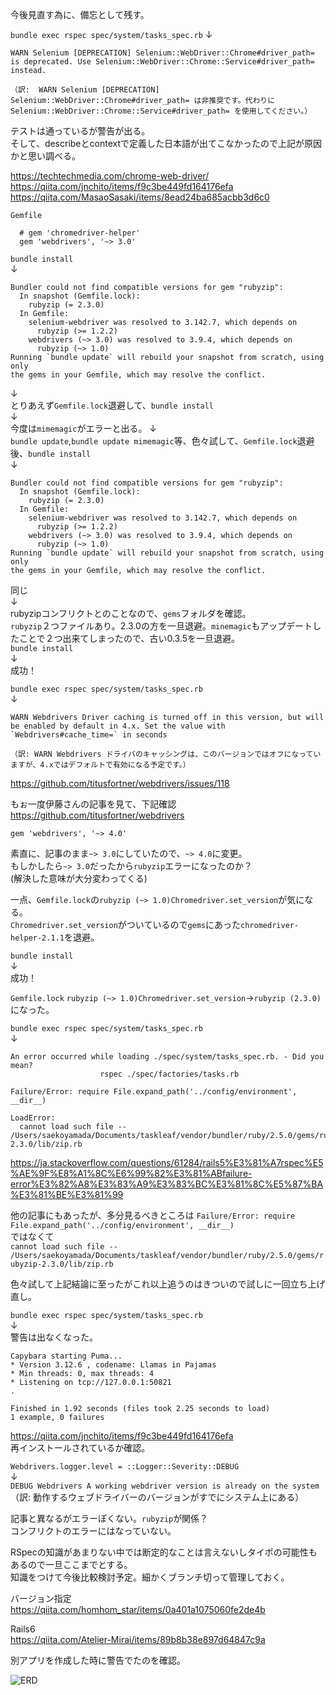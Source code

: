 今後見直す為に、備忘として残す。

`bundle exec rspec spec/system/tasks_spec.rb`
↓
```
WARN Selenium [DEPRECATION] Selenium::WebDriver::Chrome#driver_path= is deprecated. Use Selenium::WebDriver::Chrome::Service#driver_path= instead.

（訳:  WARN Selenium [DEPRECATION] Selenium::WebDriver::Chrome#driver_path= は非推奨です。代わりに Selenium::WebDriver::Chrome::Service#driver_path= を使用してください。）
```
テストは通っているが警告が出る。  
そして、describeとcontextで定義した日本語が出てこなかったので上記が原因かと思い調べる。  

https://techtechmedia.com/chrome-web-driver/  
https://qiita.com/jnchito/items/f9c3be449fd164176efa    
https://qiita.com/MasaoSasaki/items/8ead24ba685acbb3d6c0

```
Gemfile

  # gem 'chromedriver-helper'
  gem 'webdrivers', '~> 3.0'

```
`bundle install`  
↓
```
Bundler could not find compatible versions for gem "rubyzip":
  In snapshot (Gemfile.lock):
    rubyzip (= 2.3.0)
  In Gemfile:
    selenium-webdriver was resolved to 3.142.7, which depends on
      rubyzip (>= 1.2.2)
    webdrivers (~> 3.0) was resolved to 3.9.4, which depends on
      rubyzip (~> 1.0)
Running `bundle update` will rebuild your snapshot from scratch, using only
the gems in your Gemfile, which may resolve the conflict.
```

↓  
とりあえず`Gemfile.lock`退避して、`bundle install`  
↓  
今度は`mimemagic`がエラーと出る。
↓  
`bundle update`,`bundle update mimemagic`等、色々試して、`Gemfile.lock`退避後、`bundle install`  
↓  
```
Bundler could not find compatible versions for gem "rubyzip":
  In snapshot (Gemfile.lock):
    rubyzip (= 2.3.0)
  In Gemfile:
    selenium-webdriver was resolved to 3.142.7, which depends on
      rubyzip (>= 1.2.2)
    webdrivers (~> 3.0) was resolved to 3.9.4, which depends on
      rubyzip (~> 1.0)
Running `bundle update` will rebuild your snapshot from scratch, using only
the gems in your Gemfile, which may resolve the conflict.
```
同じ  
↓  
rubyzipコンフリクトとのことなので、`gems`フォルダを確認。  
`rubyzip`２つファイルあり。2.3.0の方を一旦退避。`minemagic`もアップデートしたことで２つ出来てしまったので、古い0.3.5を一旦退避。  
`bundle install`  
↓  
成功！  

`bundle exec rspec spec/system/tasks_spec.rb`  
↓
```
WARN Webdrivers Driver caching is turned off in this version, but will be enabled by default in 4.x. Set the value with `Webdrivers#cache_time=` in seconds

（訳: WARN Webdrivers ドライバのキャッシングは、このバージョンではオフになっていますが、4.xではデフォルトで有効になる予定です。）

```

https://github.com/titusfortner/webdrivers/issues/118  

もぉ一度伊藤さんの記事を見て、下記確認  
https://github.com/titusfortner/webdrivers

```
gem 'webdrivers', '~> 4.0'
```
素直に、記事のまま`~> 3.0`にしていたので、`~> 4.0`に変更。  
もしかしたら`~> 3.0`だったから`rubyzip`エラーになったのか？  
(解決した意味が大分変わってくる)

一点、`Gemfile.lock`の`rubyzip (~> 1.0)Chromedriver.set_version`が気になる。  
`Chromedriver.set_version`がついているので`gems`にあった`chromedriver-helper-2.1.1`を退避。  

`bundle install`  
↓  
成功！

`Gemfile.lock`
`rubyzip (~> 1.0)Chromedriver.set_version`→`rubyzip (2.3.0)`になった。 

`bundle exec rspec spec/system/tasks_spec.rb`  
↓

```
An error occurred while loading ./spec/system/tasks_spec.rb. - Did you mean?
                    rspec ./spec/factories/tasks.rb

Failure/Error: require File.expand_path('../config/environment', __dir__)

LoadError:
  cannot load such file -- /Users/saekoyamada/Documents/taskleaf/vendor/bundler/ruby/2.5.0/gems/rubyzip-2.3.0/lib/zip.rb
```

https://ja.stackoverflow.com/questions/61284/rails5%E3%81%A7rspec%E5%AE%9F%E8%A1%8C%E6%99%82%E3%81%ABfailure-error%E3%82%A8%E3%83%A9%E3%83%BC%E3%81%8C%E5%87%BA%E3%81%BE%E3%81%99

他の記事にもあったが、多分見るべきところは
`Failure/Error: require File.expand_path('../config/environment', __dir__)`  
ではなくて  
`cannot load such file -- /Users/saekoyamada/Documents/taskleaf/vendor/bundler/ruby/2.5.0/gems/rubyzip-2.3.0/lib/zip.rb`

色々試して上記結論に至ったがこれ以上追うのはきついので試しに一回立ち上げ直し。  

`bundle exec rspec spec/system/tasks_spec.rb`  
↓  
警告は出なくなった。  
```
Capybara starting Puma...
* Version 3.12.6 , codename: Llamas in Pajamas
* Min threads: 0, max threads: 4
* Listening on tcp://127.0.0.1:50821
.

Finished in 1.92 seconds (files took 2.25 seconds to load)
1 example, 0 failures
```
https://qiita.com/jnchito/items/f9c3be449fd164176efa  
再インストールされているか確認。

`Webdrivers.logger.level = ::Logger::Severity::DEBUG`  
↓  
`DEBUG Webdrivers A working webdriver version is already on the system`  
（訳: 動作するウェブドライバーのバージョンがすでにシステム上にある）

記事と異なるがエラーぽくない。`rubyzip`が関係？  
コンフリクトのエラーにはなっていない。

RSpecの知識があまりない中では断定的なことは言えないしタイポの可能性もあるので一旦ここまでとする。  
知識をつけて今後比較検討予定。細かくブランチ切って管理しておく。


バージョン指定  
https://qiita.com/homhom_star/items/0a401a1075060fe2de4b  


Rails6  
https://qiita.com/Atelier-Mirai/items/89b8b38e897d64847c9a


別アプリを作成した時に警告でたのを確認。

![ERD](https://gyazo.com/a2eca9b4e8ab861b794738c6511a6739.png)
